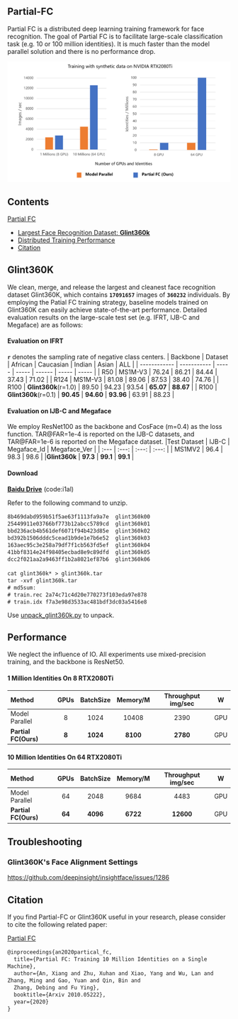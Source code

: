## Partial-FC
Partial FC is a distributed deep learning training framework for face recognition. The goal of Partial FC is to facilitate large-scale classification task (e.g. 10 or 100 million identities). It is much faster than the model parallel solution and there is no performance drop.

![Image text](https://github.com/nttstar/insightface-resources/blob/master/images/partial_speed1.png)


## Contents
[Partial FC](https://arxiv.org/abs/2010.05222)
- [Largest Face Recognition Dataset: **Glint360k**](#Glint360k)
- [Distributed Training Performance](#Performance)
- [Citation](#Citation)


## Glint360K
We clean, merge, and release the largest and cleanest face recognition dataset Glint360K, 
which contains **`17091657`** images of **`360232`** individuals. 
By employing the Patial FC training strategy, baseline models trained on Glint360K can easily achieve state-of-the-art performance. 
Detailed evaluation results on the large-scale test set (e.g. IFRT, IJB-C and Megaface) are as follows:

#### Evaluation on IFRT       
**`r`** denotes the sampling rate of negative class centers.
| Backbone     | Dataset            | African | Caucasian | Indian | Asian | ALL   |
| ------------ | -----------        | ----- | ----- | ------ | ----- | ----- |
| R50          | MS1M-V3            | 76.24 | 86.21 | 84.44  | 37.43 | 71.02 |
| R124         | MS1M-V3            | 81.08 | 89.06 | 87.53  | 38.40 | 74.76 |
| R100         | **Glint360k**(r=1.0)   | 89.50 | 94.23 | 93.54  | **65.07** | **88.67** |
| R100         | **Glint360k**(r=0.1)   | **90.45** | **94.60** | **93.96**  | 63.91 | 88.23 |

#### Evaluation on IJB-C and Megaface  
We employ ResNet100 as the backbone and CosFace (m=0.4) as the loss function.
TAR@FAR=1e-4 is reported on the IJB-C datasets, and TAR@FAR=1e-6 is reported on the Megaface dataset.
|Test Dataset        | IJB-C     | Megaface_Id  | Megaface_Ver |
| :---               | :---:     | :---:        | :---:        |
| MS1MV2             | 96.4      | 98.3         | 98.6         |
|**Glint360k** | **97.3**  | **99.1**     | **99.1**     |

#### Download
[**Baidu Drive**](https://pan.baidu.com/s/1aHC_nJGKzKgwJKoVb2Q_Gg) (code:i1al)  

Refer to the following command to unzip.
```
8b469dabd959b51f5ae63f1113fa9a7e  glint360k00
25449911e03766bf773b12abcc5789cd  glint360k01
bbd236acb4b561def6071f94b423d85e  glint360k02
bd392b1506dddc5cead1b9de1e7b6e52  glint360k03
163aec95c3e258a79df7f1cb563fd5ef  glint360k04
41bbf8314e24f98405ecbad8e9c89dfd  glint360k05
dcc2f021aa2a9463ff1b2a8021ef87b6  glint360k06

cat glint360k* > glint360k.tar
tar -xvf glint360k.tar
# md5sum:
# train.rec 2a74c71c4d20e770273f103eda97e878
# train.idx f7a3e98d3533ac481bdf3dc03a5416e8
```
Use [unpack_glint360k.py](./unpack_glint360k.py) to unpack.

## Performance
We neglect the influence of IO. All experiments use mixed-precision training, and the backbone is ResNet50.
#### 1 Million Identities On 8 RTX2080Ti  

|Method                     | GPUs        | BatchSize     | Memory/M      | Throughput img/sec | W     |
| :---                      | :---:       | :---:         | :---:         | :---:              | :---: |
| Model Parallel            | 8           | 1024          | 10408         | 2390               | GPU   |
| **Partial FC(Ours)**      | **8**       | **1024**      | **8100**      | **2780**           | GPU   |
#### 10 Million Identities On 64 RTX2080Ti  

|Method                     | GPUs        | BatchSize     | Memory/M      | Throughput img/sec | W     |
| :---                      | :---:       | :---:         | :---:         | :---:              | :---: |
| Model Parallel            | 64          | 2048          | 9684          | 4483               | GPU   |
| **Partial FC(Ours)**      | **64**      | **4096**      | **6722**      | **12600**          | GPU   |

## Troubleshooting

### Glint360K's Face Alignment Settings
https://github.com/deepinsight/insightface/issues/1286

## Citation
If you find Partial-FC or Glint360K useful in your research, please consider to cite the following related paper: 

[Partial FC](https://arxiv.org/abs/2010.05222)
```
@inproceedings{an2020partical_fc,
  title={Partial FC: Training 10 Million Identities on a Single Machine},
  author={An, Xiang and Zhu, Xuhan and Xiao, Yang and Wu, Lan and Zhang, Ming and Gao, Yuan and Qin, Bin and
  Zhang, Debing and Fu Ying},
  booktitle={Arxiv 2010.05222},
  year={2020}
}
```




